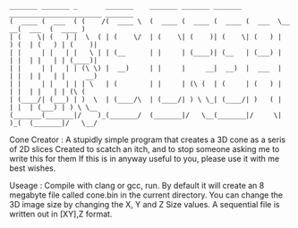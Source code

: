 

    _______ _______ _       _______    _______ _______ _______ _______________________ _______
    (  ____ (  ___  ( (    /(  ____ \  (  ____ (  ____ (  ____ (  ___  \__   __(  ___  (  ____ )
    | (    \| (   ) |  \  ( | (    \/  | (    \| (    )| (    \| (   ) |  ) (  | (   ) | (    )|
    | |     | |   | |   \ | | (__      | |     | (____)| (__   | (___) |  | |  | |   | | (____)|
    | |     | |   | | (\ \) |  __)     | |     |     __|  __)  |  ___  |  | |  | |   | |     __)
    | |     | |   | | | \   | (        | |     | (\ (  | (     | (   ) |  | |  | |   | | (\ (
    | (____/| (___) | )  \  | (____/\  | (____/| ) \ \_| (____/| )   ( |  | |  | (___) | ) \ \__
    (_______(_______|/    )_(_______/  (_______|/   \__(_______|/     \|  )_(  (_______|/   \__/

Cone Creator : A stupidly simple program that creates a 3D cone as a seris of 2D slices
               Created to scatch an itch, and to stop someone asking me to write this for them
               If this is in anyway useful to you, please use it with me best wishes.

Useage :       Compile with clang or gcc, run.
               By default it will create an 8 megabyte file called cone.bin in the current
               directory. You can change the 3D image size by changing the X, Y and Z Size
               values.
               A sequential file is written out in [XY],Z format.

